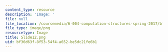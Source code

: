 ```yaml
---
content_type: resource
description: 'Image: '
file: null
file_location: /coursemedia/6-004-computation-structures-spring-2017/bf36d63f8f5354f4a652be5dc21fe6b1_Slide12.png
file_type: image/png
resourcetype: Image
title: Slide12.png
uid: bf36d63f-8f53-54f4-a652-be5dc21fe6b1
---
```


